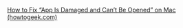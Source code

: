 [How to Fix “App Is Damaged and Can’t Be Opened” on Mac (howtogeek.com)](https://www.howtogeek.com/803598/app-is-damaged-and-cant-be-opened/)